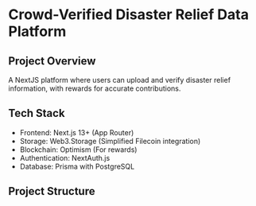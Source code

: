 # Crowd-Verified Disaster Relief Data Platform

## Project Overview
A NextJS platform where users can upload and verify disaster relief information, with rewards for accurate contributions.

## Tech Stack
- Frontend: Next.js 13+ (App Router)
- Storage: Web3.Storage (Simplified Filecoin integration)
- Blockchain: Optimism (For rewards)
- Authentication: NextAuth.js
- Database: Prisma with PostgreSQL

## Project Structure
